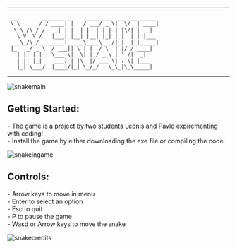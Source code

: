 ---------------------------------------------------------------------------------
```
 __        _______ _     ____ ___  __  __ _____  
 \ \      / / ____| |   / ___/ _ \|  \/  | ____| 
  \ \ /\ / /|  _| | |  | |  | | | | |\/| |  _|   
   \ V  V / | |___| |__| |__| |_| | |  | | |___  
  __\_/\_/_ |_____|_____\____\___/|_| _|_|_____| 
 |_   _/ _ \  / ___|| \ | |  / \  | |/ / ____|   
   | || | | | \___ \|  \| | / _ \ | ' /|  _|     
   | || |_| |  ___) | |\  |/ ___ \| . \| |___    
   |_| \___/  |____/|_| \_/_/   \_\_|\_\_____|   
```                                                
---------------------------------------------------------------------------------
![snakemain](https://github.com/user-attachments/assets/7fbce4df-57aa-4f5b-b368-e0bdb042aa85)
  <h2>Getting Started:</h2>
<p>
    - The game is a project by two students Leonis and Pavlo expirementing with coding!
<br>
    - Install the game by either downloading the exe file or compiling the code.
</p>

![snakeingame](https://github.com/user-attachments/assets/a037ceb5-a392-4c1c-acc4-555fa684c389)
  <h2>Controls:</h2>
<p>
    - Arrow keys to move in menu 
<br>
    - Enter to select an option
<br>
    - Esc to quit
<br>
    - P to pause the game
<br>
    - Wasd or Arrow keys to move the snake
<br>
</p>

![snakecredits](https://github.com/user-attachments/assets/28119792-44d9-4911-8dbb-4eeffb25f192)
